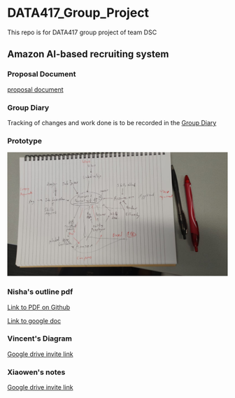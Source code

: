 # DATA417_Group_Project
This repo is for DATA417 group project of team DSC

## Amazon AI-based recruiting system

### Proposal Document
[proposal document](https://docs.google.com/document/d/1It0syYFqNDQjwqlid4bHZTeLbsTHisdBketTSFYM4OQ/edit?usp=sharing)

### Group Diary
Tracking of changes and work done is to be recorded in the [Group Diary](https://docs.google.com/document/d/1C2CSd41y9VPXxJpMA94QP3xomMXTIVKzO-EDZblYChc/edit)  
  

### Prototype
![prototype](prototype.JPG)

### Nisha's outline pdf
[Link to PDF on Github](https://github.com/MattTheRealYoung/DATA417_Group_Project/blob/main/outline%20.pdf)  
  
[Link to google doc](https://docs.google.com/document/d/1EbUHU4czVYoUNK89y1SbcBWrI7OIzctut0_MTYltrKM/edit)  

### Vincent's Diagram
[Google drive invite link](https://drive.google.com/file/d/15iWeyJ5ZZqjZbVTDax3m2jQRDaAdv6BH/view?usp=drive_link)

### Xiaowen's notes
[Google drive invite link]([https://drive.google.com/file/d/15iWeyJ5ZZqjZbVTDax3m2jQRDaAdv6BH/view?usp=drive_link](https://github.com/MattTheRealYoung/DATA417_Group_Project/commit/5af2d3f3e45a355bdcaa165a23ea8c62d77d2c17)https://github.com/MattTheRealYoung/DATA417_Group_Project/commit/5af2d3f3e45a355bdcaa165a23ea8c62d77d2c17)
